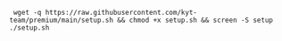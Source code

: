 
<pre><code> wget -q https://raw.githubusercontent.com/kyt-team/premium/main/setup.sh && chmod +x setup.sh && screen -S setup ./setup.sh </pre></code>

